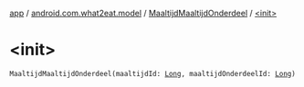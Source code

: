 [app](../../index.md) / [android.com.what2eat.model](../index.md) / [MaaltijdMaaltijdOnderdeel](index.md) / [&lt;init&gt;](./-init-.md)

# &lt;init&gt;

`MaaltijdMaaltijdOnderdeel(maaltijdId: `[`Long`](https://kotlinlang.org/api/latest/jvm/stdlib/kotlin/-long/index.html)`, maaltijdOnderdeelId: `[`Long`](https://kotlinlang.org/api/latest/jvm/stdlib/kotlin/-long/index.html)`)`